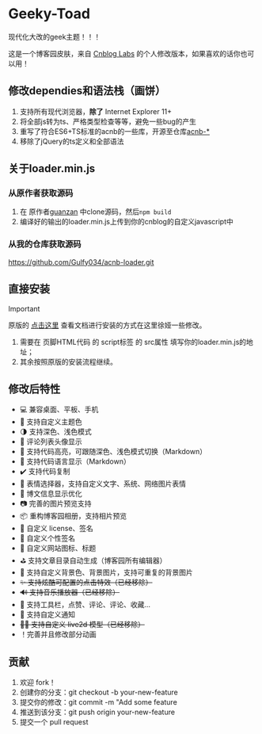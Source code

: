 # Geeky-Toad

现代化大改的geek主题！！！

这是一个博客园皮肤，来自 [Cnblog Labs](https://github.com/cnbloglabs/theme-geek) 的个人修改版本，如果喜欢的话你也可以用！

## 修改dependies和语法栈（画饼）

1. 支持所有现代浏览器，**除了** Internet Explorer 11+
2. 将全部js转为ts、严格类型检查等等，避免一些bug的产生
3. 重写了符合ES6+TS标准的acnb的一些库，开源至仓库[acnb-*](https://github.com/Gulfy034?tab=repositories&q=acnb-&type=&language=&sort=)
4. 移除了jQuery的ts定义和全部语法

## 关于loader.min.js

### 从原作者获取源码

1. 在 原作者[guanzan](https://github.com/cnbloglabs/loader) 中clone源码，然后`npm build`
2. 编译好的输出的loader.min.js上传到你的cnblog的自定义javascript中

### 从我的仓库获取源码

https://github.com/Gulfy034/acnb-loader.git

## 直接安装

> [!IMPORTANT]
> 原版的 [点击这里](https://www.yuque.com/awescnb) 查看文档进行安装的方式在这里徐娅一些修改。

1. 需要在 页脚HTML代码 的 script标签 的 src属性 填写你的loader.min.js的地址；
2. 其余按照原版的安装流程继续。

## 修改后特性

- 💻 兼容桌面、平板、手机
- 🎨 支持自定义主题色
- 🌗 支持深色、浅色模式
- 🥽 评论列表头像显示
- 🎊 支持代码高亮，可跟随深色、浅色模式切换（Markdown）
- 💬 支持代码语言显示（Markdown）
- ✔️ 支持代码复制
- 🥳 表情选择器，支持自定义文字、系统、网络图片表情
- 📑 博文信息显示优化
- 📷 完善的图片预览支持
- 📦 重构博客园相册，支持相片预览
- 🔐 自定义 license、签名
- 🌄 自定义个性签名
- 🔮 自定义网站图标、标题
- ⛳ 支持文章目录自动生成（博客园所有编辑器）
- 🎏 支持自定义背景色、背景图片，支持可重复的背景图片
- ~~✨ 支持炫酷可配置的点击特效（已经移除）~~
- ~~🔊 支持音乐播放器（已经移除）~~
- 🔨 支持工具栏，点赞、评论、评论、收藏...
- 🔔 支持自定义通知
- ~~🧚‍♂️ 支持自定义 live2d 模型（已经移除）~~
- ！完善并且修改部分动画

## 贡献

1. 欢迎 fork！
2. 创建你的分支：git checkout -b your-new-feature
3. 提交你的修改：git commit -m "Add some feature
4. 推送到该分支：git push origin your-new-feature
5. 提交一个 pull request
